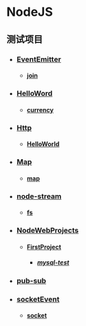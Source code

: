 # NodeJS
## 测试项目
- ### [EventEmitter](TestProjects/EventEmitter)
    - #### [join](TestProjects/EventEmitter/join/join.js)
- ### [HelloWord](TestProjects/HelloWorld)
    - #### [currency](TestProjects/HelloWorld/currency)
- ### [Http](TestProjects/Http)
    - #### [HelloWorld](TestProjects/Http/HelloWorld)
- ### [Map](TestProjects/Map)
    - #### [map](TestProjects/Map/map.js)
- ### [node-stream](TestProjects/node-stream)
    - #### [fs](TestProjects/node-stream/fs)
- ### [NodeWebProjects](TestProjects/NodeWebProjects/)
    - #### [FirstProject](TestProjects/NodeWebProjects/FirstProject/)
        - ##### [mysql-test](TestProjects/NodeWebProjects/FirstProject/mysql-test.js)
- ### [pub-sub](TestProjects/pub-sub/)
- ### [socketEvent](TestProjects/socketEvent)
    - #### [socket](TestProjects/socketEvent/socket.js)